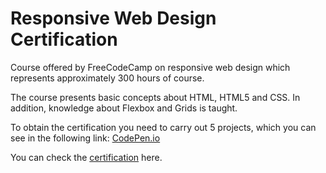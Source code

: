 # Responsive Web Design Certification

Course offered by FreeCodeCamp on responsive web design which represents approximately 300 hours of course.

The course presents basic concepts about HTML, HTML5 and CSS. In addition, knowledge about Flexbox and Grids is taught.

To obtain the certification you need to carry out 5 projects,
which you can see in the following link: [CodePen.io](https://codepen.io/jjpg/pens/public)

You can check the [certification](https://www.freecodecamp.org/certification/jjpg/responsive-web-design) here.
